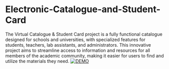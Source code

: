 # Electronic-Catalogue-and-Student-Card
The Virtual Catalogue & Student Card project is a fully functional catalogue designed for schools and universities, with specialized features for students, teachers, lab assistants, and administrators. This innovative project aims to streamline access to information and resources for all members of the academic community, making it easier for users to find and utilize the materials they need.
[![DEMO](https://img.youtube.com/vi/PYkFpjiq5lM/0.jpg)](https://www.youtube.com/watch?v=PYkFpjiq5lM)
